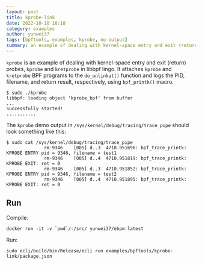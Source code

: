 ```yaml
---
layout: post
title: kprobe-link
date: 2022-10-10 16:18
category: examples
author: yunwei37
tags: [bpftools, examples, kprobe, no-output]
summary: an example of dealing with kernel-space entry and exit (return) probes, `kprobe` and `kretprobe` in libbpf lingo
---
```



`kprobe` is an example of dealing with kernel-space entry and exit (return)
probes, `kprobe` and `kretprobe` in libbpf lingo. It attaches `kprobe` and
`kretprobe` BPF programs to the `do_unlinkat()` function and logs the PID,
filename, and return result, respectively, using `bpf_printk()` macro.

```shell
$ sudo ./kprobe
libbpf: loading object 'kprobe_bpf' from buffer
...
Successfully started!
...........
```

The `kprobe` demo output in `/sys/kernel/debug/tracing/trace_pipe` should look
something like this:

```shell
$ sudo cat /sys/kernel/debug/tracing/trace_pipe
              rm-9346    [005] d..3  4710.951696: bpf_trace_printk: KPROBE ENTRY pid = 9346, filename = test1
              rm-9346    [005] d..4  4710.951819: bpf_trace_printk: KPROBE EXIT: ret = 0
              rm-9346    [005] d..3  4710.951852: bpf_trace_printk: KPROBE ENTRY pid = 9346, filename = test2
              rm-9346    [005] d..4  4710.951895: bpf_trace_printk: KPROBE EXIT: ret = 0
```

## Run

 

Compile:

```console
docker run -it -v `pwd`/:/src/ yunwei37/ebpm:latest
```

Run:

```console
sudo ecli/build/bin/Release/ecli run examples/bpftools/kprobe-link/package.json
```